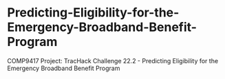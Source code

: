# Predicting-Eligibility-for-the-Emergency-Broadband-Benefit-Program
COMP9417 Project: TracHack Challenge 22.2 - Predicting Eligibility for the Emergency Broadband Benefit Program
